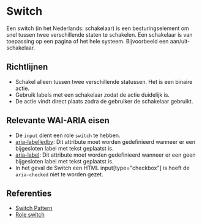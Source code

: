 # Switch

Een switch (in het Nederlands: schakelaar) is een besturingselement om snel tussen twee verschillende staten te schakelen. Een schakelaar is van toepassing op een pagina of het hele systeem. Bijvoorbeeld een aan/uit-schakelaar.

## Richtlijnen

- Schakel alleen tussen twee verschillende statussen. Het is een binaire actie.
- Gebruik labels met een schakelaar zodat de actie duidelijk is.
- De actie vindt direct plaats zodra de gebruiker de schakelaar gebruikt.

## Relevante WAI-ARIA eisen

- De `input` dient een role `switch` te hebben.
- [aria-labelledby](https://w3c.github.io/aria/#aria-labelledby): Dit attribute moet worden gedefinieerd wanneer er een bijgesloten label met tekst geplaatst is.
- [aria-label](https://w3c.github.io/aria/#aria-label): Dit attribute moet worden gedefinieerd wanneer er een geen bijgesloten label met tekst geplaatst is.
- In het geval de Switch een HTML input[type="checkbox"] is hoeft de `aria-checked` niet te worden gezet.

## Referenties

- [Switch Pattern](https://www.w3.org/WAI/ARIA/apg/patterns/switch/)
- [Role switch](https://developer.mozilla.org/en-US/docs/Web/Accessibility/ARIA/Roles/switch_role)
